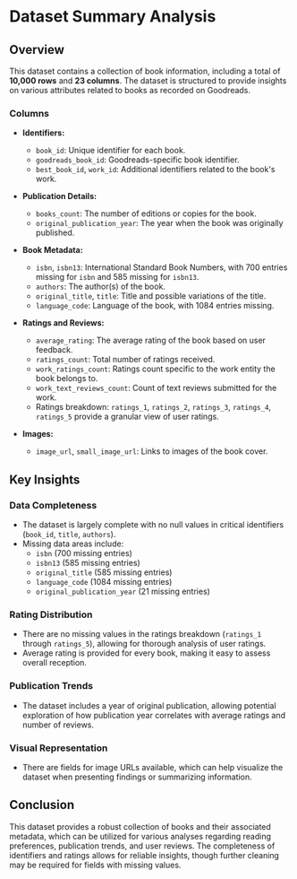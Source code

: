 # Dataset Summary Analysis

## Overview

This dataset contains a collection of book information, including a total of **10,000 rows** and **23 columns**. The dataset is structured to provide insights on various attributes related to books as recorded on Goodreads.

### Columns

- **Identifiers:**
  - `book_id`: Unique identifier for each book.
  - `goodreads_book_id`: Goodreads-specific book identifier.
  - `best_book_id`, `work_id`: Additional identifiers related to the book's work.

- **Publication Details:**
  - `books_count`: The number of editions or copies for the book.
  - `original_publication_year`: The year when the book was originally published.

- **Book Metadata:**
  - `isbn`, `isbn13`: International Standard Book Numbers, with 700 entries missing for `isbn` and 585 missing for `isbn13`.
  - `authors`: The author(s) of the book.
  - `original_title`, `title`: Title and possible variations of the title.
  - `language_code`: Language of the book, with 1084 entries missing.

- **Ratings and Reviews:**
  - `average_rating`: The average rating of the book based on user feedback.
  - `ratings_count`: Total number of ratings received.
  - `work_ratings_count`: Ratings count specific to the work entity the book belongs to.
  - `work_text_reviews_count`: Count of text reviews submitted for the work.
  - Ratings breakdown: `ratings_1`, `ratings_2`, `ratings_3`, `ratings_4`, `ratings_5` provide a granular view of user ratings.

- **Images:**
  - `image_url`, `small_image_url`: Links to images of the book cover.

## Key Insights

### Data Completeness
- The dataset is largely complete with no null values in critical identifiers (`book_id`, `title`, `authors`).
- Missing data areas include:
  - `isbn` (700 missing entries)
  - `isbn13` (585 missing entries)
  - `original_title` (585 missing entries)
  - `language_code` (1084 missing entries)
  - `original_publication_year` (21 missing entries)

### Rating Distribution
- There are no missing values in the ratings breakdown (`ratings_1` through `ratings_5`), allowing for thorough analysis of user ratings.
- Average rating is provided for every book, making it easy to assess overall reception.

### Publication Trends
- The dataset includes a year of original publication, allowing potential exploration of how publication year correlates with average ratings and number of reviews.

### Visual Representation
- There are fields for image URLs available, which can help visualize the dataset when presenting findings or summarizing information.

## Conclusion

This dataset provides a robust collection of books and their associated metadata, which can be utilized for various analyses regarding reading preferences, publication trends, and user reviews. The completeness of identifiers and ratings allows for reliable insights, though further cleaning may be required for fields with missing values.